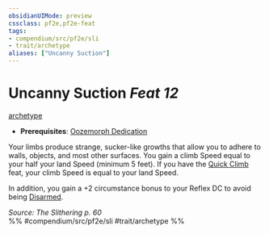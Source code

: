 ```yaml
---
obsidianUIMode: preview
cssclass: pf2e,pf2e-feat
tags:
- compendium/src/pf2e/sli
- trait/archetype
aliases: ["Uncanny Suction"]
---
```

# Uncanny Suction  *Feat 12*  
[archetype](rules/traits/archetype.md "Archetype Feat Trait")  

- **Prerequisites**: [Oozemorph Dedication](compendium/feats/oozemorph-dedication-sli.md)

Your limbs produce strange, sucker-like growths that allow you to adhere to walls, objects, and most other surfaces. You gain a climb Speed equal to your half your land Speed (minimum 5 feet). If you have the [Quick Climb](compendium/feats/quick-climb.md) feat, your climb Speed is equal to your land Speed.

In addition, you gain a +2 circumstance bonus to your Reflex DC to avoid being [Disarmed](rules/actions/disarm.md).

*Source: The Slithering p. 60*  
%% #compendium/src/pf2e/sli #trait/archetype %%